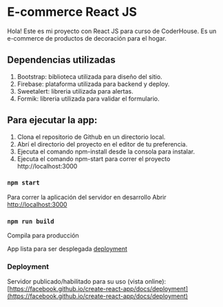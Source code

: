 # E-commerce React JS

Hola! Este es mi proyecto con React JS para curso de CoderHouse.
Es un e-commerce de productos de decoración para el hogar.

## Dependencias utilizadas

1. Bootstrap: biblioteca utilizada para diseño del sitio.
2. Firebase: plataforma utilizada para backend y deploy.
3. Sweetalert: libreria utilizada para alertas.
4. Formik: libreria utilizada para validar el formulario.

## Para ejecutar la app:

1. Clona el repositorio de Github en un directorio local.
2. Abrí el directorio del proyecto en el editor de tu preferencia.
2. Ejecuta el comando npm-install desde la consola para instalar.
3. Ejecuta el comando npm-start para correr el proyecto http://localhost:3000

### `npm start`

Para correr la aplicación del servidor en desarrollo
Abrir [http://localhost:3000](http://localhost:3000)

### `npm run build`

Compila para producción

App lista para ser desplegada [deployment](https://facebook.github.io/create-react-app/docs/deployment) 

### Deployment

Servidor publicado/habilitado para su uso (vista online): [https://facebook.github.io/create-react-app/docs/deployment](https://facebook.github.io/create-react-app/docs/deployment)

